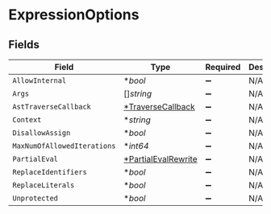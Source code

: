 # ExpressionOptions


## Fields

| Field                                                            | Type                                                             | Required                                                         | Description                                                      |
| ---------------------------------------------------------------- | ---------------------------------------------------------------- | ---------------------------------------------------------------- | ---------------------------------------------------------------- |
| `AllowInternal`                                                  | **bool*                                                          | :heavy_minus_sign:                                               | N/A                                                              |
| `Args`                                                           | []*string*                                                       | :heavy_minus_sign:                                               | N/A                                                              |
| `AstTraverseCallback`                                            | [*TraverseCallback](../../models/shared/traversecallback.md)     | :heavy_minus_sign:                                               | N/A                                                              |
| `Context`                                                        | **string*                                                        | :heavy_minus_sign:                                               | N/A                                                              |
| `DisallowAssign`                                                 | **bool*                                                          | :heavy_minus_sign:                                               | N/A                                                              |
| `MaxNumOfAllowedIterations`                                      | **int64*                                                         | :heavy_minus_sign:                                               | N/A                                                              |
| `PartialEval`                                                    | [*PartialEvalRewrite](../../models/shared/partialevalrewrite.md) | :heavy_minus_sign:                                               | N/A                                                              |
| `ReplaceIdentifiers`                                             | **bool*                                                          | :heavy_minus_sign:                                               | N/A                                                              |
| `ReplaceLiterals`                                                | **bool*                                                          | :heavy_minus_sign:                                               | N/A                                                              |
| `Unprotected`                                                    | **bool*                                                          | :heavy_minus_sign:                                               | N/A                                                              |
